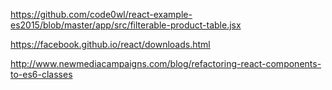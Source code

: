 https://github.com/code0wl/react-example-es2015/blob/master/app/src/filterable-product-table.jsx

https://facebook.github.io/react/downloads.html

http://www.newmediacampaigns.com/blog/refactoring-react-components-to-es6-classes
